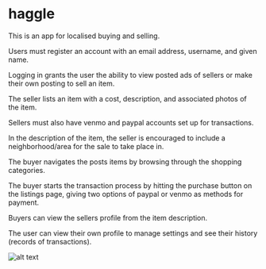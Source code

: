 # haggle
This is an app for localised buying and selling.

Users must register an account with an email address, username, and given name.

Logging in grants the user the ability to view posted ads of sellers or make their own posting to sell an item.

The seller lists an item with a cost, description, and associated photos of the item.

Sellers must also have venmo and paypal accounts set up for transactions.

In the description of the item, the seller is encouraged to include a neighborhood/area for the sale to take place in.

The buyer navigates the posts items by browsing through the shopping categories.

The buyer starts the transaction process by hitting the purchase button on the listings page, giving two options of paypal or venmo as methods for payment.

Buyers can view the sellers profile from the item description.

The user can view their own profile to manage settings and see their history (records of transactions).


![alt text](https://i.imgur.com/vFXjdip.png)
